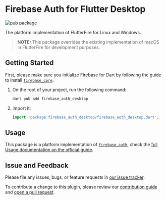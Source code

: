 # Firebase Auth for Flutter Desktop

[![pub package](https://img.shields.io/pub/v/firebase_auth_desktop.svg)](https://pub.dev/packages/firebase_auth_desktop)

The platform implementation of FlutterFire for Linux and Windows.

> **NOTE:**
> This package overrides the existing implementation of macOS in FlutterFire for development purposes.

## Getting Started
First, please make sure you initialize Firebase for Dart by following the guide to install [`firebase_core`](https://github.com/invertase/flutterfire_desktop/tree/main/packages/firebase_core/firebase_core_desktop/README.md).

1. On the root of your project, run the following command:
    ```bash
    dart pub add firebase_auth_desktop
    ```

2. Import it:
    ```dart
    import 'package:firebase_auth_desktop/firebase_auth_desktop.dart';
    ```
## Usage

This package is a platform implementation of [`firebase_auth`](https://pub.dev/packages/firebase_auth), check the [full Usage documentation on the official guide](https://firebase.flutter.dev/docs/auth/usage).

## Issue and Feedback

Please file any issues, bugs, or feature requests in [our issue tracker](https://github.com/invertase/flutterfire_desktop/issues/new/choose).

To contribute a change to this plugin, please review our [contribution guide](https://github.com/FirebaseExtended/flutterfire/blob/master/CONTRIBUTING.md) and [open a pull request](https://github.com/invertase/flutterfire_desktop/compare).
